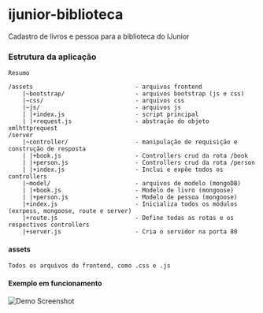 # ijunior-biblioteca
Cadastro de livros e pessoa para a biblioteca do IJunior

### Estrutura da aplicação
    
    Resumo
    
    /assets                             - arquivos frontend
        |~bootstrap/                    - arquivos bootstrap (js e css)
        |~css/                          - arquivos css
        |~js/                           - arquivos js
        | |+index.js                    - script principal
        | |+request.js                  - abstração do objeto xmlhttprequest
    /server
        |~controller/                   - manipulação de requisição e construção de resposta
        | |+book.js                     - Controllers crud da rota /book
        | |+person.js                   - Controllers crud da rota /person
        | |+index.js                    - Inclui e expõe todos os controllers
        |~model/                        - arquivos de modelo (mongoDB)
        | |+book.js                     - Modelo de livro (mongoose)
        | |+person.js                   - Modelo de pessoa (mongoose)
        |+index.js                      - Inicializa todos os módulos (exrpess, mongoose, route e server)
        |+route.js                      - Define todas as rotas e os respectivos controllers
        |+server.js                     - Cria o servidor na porta 80


#### assets
    Todos os arquivos do frontend, como .css e .js   
    

#### Exemplo em funcionamento
![Demo Screenshot](http://i.imgur.com/Fs9Idk2.png)
